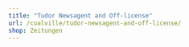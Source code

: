 ```yaml
---
title: "Tudor Newsagent and Off-license"
url: /coalville/tudor-newsagent-and-off-license/
shop: Zeitungen
---
```

